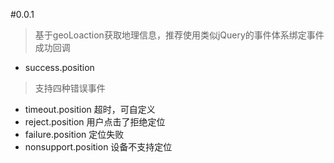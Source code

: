 #0.0.1

>基于geoLoaction获取地理信息，推荐使用类似jQuery的事件体系绑定事件
成功回调
* success.position

>支持四种错误事件
* timeout.position 超时，可自定义
* reject.position 用户点击了拒绝定位
* failure.position 定位失败
* nonsupport.position 设备不支持定位